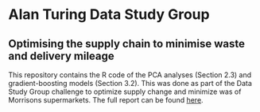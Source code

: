 # Alan Turing Data Study Group
## Optimising the supply chain to minimise waste and delivery mileage

This repository contains the R code of the PCA analyses (Section 2.3) and gradient-boosting models (Section 3.2). This was done as part of the Data Study Group challenge to optimize supply change and minimize was of Morrisons supermarkets. The full report can be found [here](https://www.turing.ac.uk/sites/default/files/2022-04/the_alan_turing_institute_data_study_group_final_report_-_morrisons.pdf).
